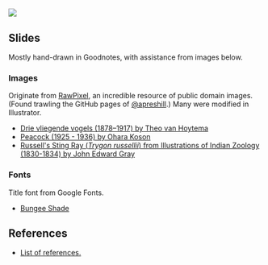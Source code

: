 # ![](img/title-card.png)

## Slides

Mostly hand-drawn in Goodnotes, with assistance from images below.

### Images

Originate from [RawPixel](https://www.rawpixel.com/category/53/public-domain), an incredible resource of public domain images. (Found trawling the GitHub pages of [@apreshill](https://github.com/apreshill).) Many were modified in Illustrator.

+ [Drie vliegende vogels (1878–1917) by Theo van Hoytema](https://www.rawpixel.com/image/2735896/free-illustration-image-stork-theo-van-bird-illustration)
+ [Peacock (1925 - 1936) by Ohara Koson ](https://www.rawpixel.com/image/436666/beautiful-peacock)
+ [Russell's Sting Ray (_Trygon russellii_) from Illustrations of Indian Zoology (1830-1834) by John Edward Gray](https://www.rawpixel.com/image/329925/vintage-stingray-poster)

### Fonts

Title font from Google Fonts.

+ [Bungee Shade](https://fonts.google.com/specimen/Bungee+Shade)

## References

+ [List of references.](refs/refs.pdf)
